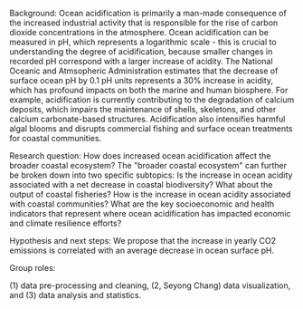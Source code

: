 Background:
Ocean acidification is primarily a man-made consequence of the increased industrial activity that is responsible for
the rise of carbon dioxide concentrations in the atmosphere. Ocean acidification can be measured in pH, which 
represents a logarithmic scale - this is crucial to understanding the degree of acidification, because smaller changes
in recorded pH correspond with a larger increase of acidity. The National Oceanic and Atmsopheric Administration 
estimates that the decrease of surface ocean pH by 0.1 pH units represents a 30% increase in acidity, which has
profound impacts on both the marine and human biosphere. For example, acidification is currently contributing to the 
degradation of calcium deposits, which impairs the maintenance of shells, skeletons, and other calcium carbonate-based
structures. Acidification also intensifies harmful algal blooms and disrupts commercial fishing and surface ocean 
treatments for coastal communities.

Research question:
How does increased ocean acidification affect the broader coastal ecosystem? The "broader coastal ecosystem" can further
be broken down into two specific subtopics: Is the increase in ocean acidity associated with a net decrease in coastal biodiversity?
What about the output of coastal fisheries? How is the increase in ocean acidity associated with coastal communities? What are the
key socioeconomic and health indicators that represent where ocean acidification has impacted economic and climate resilience efforts?

Hypothesis and next steps:
We propose that the increase in yearly CO2 emissions is correlated with an average decrease in ocean surface pH.

Group roles: 

(1) data pre-processing and cleaning, (2, Seyong Chang) data visualization, and (3) data analysis and statistics.



